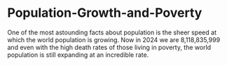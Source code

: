 # Population-Growth-and-Poverty
One of the most astounding facts about population is the sheer speed at which the world population is growing. Now in 2024 we are 8,118,835,999 and even with the high death rates of those living in poverty, the world population is still expanding at an incredible rate.
